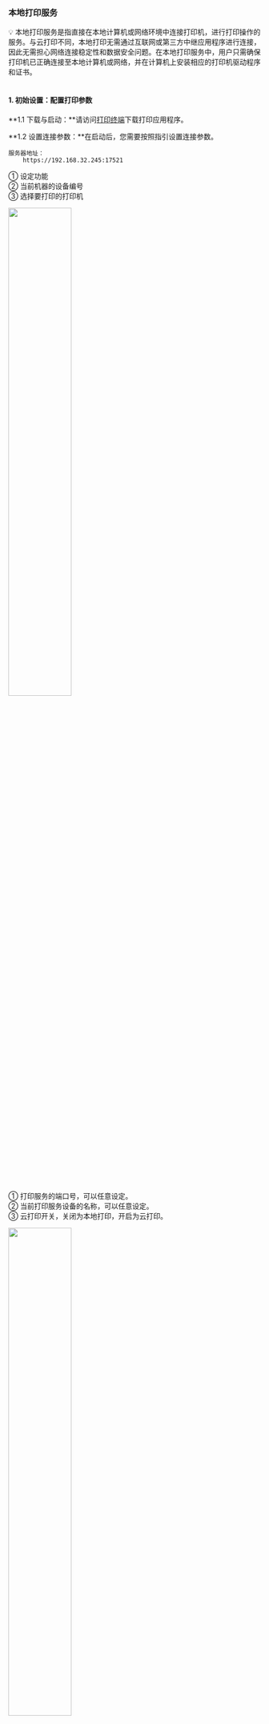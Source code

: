 <h5 id="start"></h5>

### 本地打印服务

<aside>
💡 本地打印服务是指直接在本地计算机或网络环境中连接打印机，进行打印操作的服务。与云打印不同，本地打印无需通过互联网或第三方中继应用程序进行连接，因此无需担心网络连接稳定性和数据安全问题。在本地打印服务中，用户只需确保打印机已正确连接至本地计算机或网络，并在计算机上安装相应的打印机驱动程序和证书。
</aside>
<br>

#### **1. 初始设置：配置打印参数**

**1.1 下载与启动：**请访问[打印终端](download.md)下载打印应用程序。

**1.2 设置连接参数：**在启动后，您需要按照指引设置连接参数。

```
服务器地址：
    https://192.168.32.245:17521
```

① 设定功能  
② 当前机器的设备编号  
③ 选择要打印的打印机

<img src="../_images/zh-cn/本地打印服务_初始设置.png" style="width: 50%;"></img>

① 打印服务的端口号，可以任意设定。  
② 当前打印服务设备的名称，可以任意设定。  
③ 云打印开关，关闭为本地打印，开启为云打印。

<img src="../_images/zh-cn/本地打印服务_设定功能.png" style="width: 50%;"></img>

#### **2. 本地打印服务配置**

**2.1 进入打印设置界面：**点击"打印服务设置"标签，您将进入打印服务的配置界面。

![本地打印服务_打印服务设置](../_images/zh-cn/本地打印服务_打印服务设置.png)

**2.2 新建或编辑打印服务：**在此界面，您可以新建本地打印服务或编辑既存的配置。

![本地打印服务_新建或编辑](../_images/zh-cn/本地打印服务_新建或编辑.gif)

**2.3 查看已连接打印设备：**如果您已正确配置，本地打印配置下方将显示未连接的打印机器信息。

![本地打印服务_查看连接设备](../_images/zh-cn/本地打印服务_查看连接设备.gif)

**2.4 下载证书：**本地打印服务默认未连接，点击"证书下载"按钮，配置证书后，将显示已连接的打印机器信息。

![本地打印服务_下载证书](../_images/zh-cn/本地打印服务_下载证书.gif)